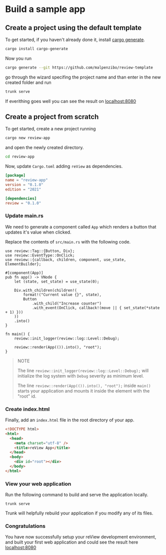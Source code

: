 # Build a sample app

## Create a project using the default template

To get started, if you haven't already done it, install [cargo generate](https://github.com/cargo-generate/cargo-generate).
```bash
cargo install cargo-generate
```

Now you run 

```bash
cargo generate --git https://github.com/malpenzibo/review-template
```

go through the wizard specifing the project name and than enter in the new created folder and run

```bash
trunk serve
```

If everithing goes well you can see the result on [localhost:8080](http://localhost:8080) 

## Create a project from scratch

To get started, create a new project running 

```bash
cargo new review-app
```

and open the newly created directory.

```bash 
cd review-app
```

Now, update `Cargo.toml` adding `reView` as dependencies.

```toml
[package]
name = "review-app"
version = "0.1.0"
edition = "2021"

[dependencies]
review = "0.1.0"
```

### Update main.rs

We need to generate a component called `App` which renders a button that updates it's value when clicked. 

Replace the contents of `src/main.rs` with the following code.

```rust,noplayground
use review::Tag::{Button, Div};
use review::EventType::OnClick;
use review::{callback, children, component, use_state, ElementBuilder};

#[component(App)]
pub fn app() -> VNode {
    let (state, set_state) = use_state(0);

    Div.with_children(children!(
        format!("Current value {}", state),
        Button
            .with_child("Increase counter")
            .with_event(OnClick, callback!(move || { set_state(*state + 1) }))
    ))
    .into()
}

fn main() {
    review::init_logger(review::log::Level::Debug);

    review::render(App(()).into(), "root");
}
```

> NOTE
>
> The line `review::init_logger(review::log::Level::Debug);` will initialize the log system with `Debug` severity as minimum level.
> 
> The line `review::render(App(()).into(), "root");` inside `main()` starts your application and mounts it inside the element with the "root" id.
> 

### Create index.html

Finally, add an `index.html` file in the root directory of your app.

```html
<!DOCTYPE html>
<html>
  <head>
    <meta charset="utf-8" />
    <title>reView App</title>
  </head>
  <body>
    <div id="root"></div>
  </body>
</html>
```

### View your web application

Run the following command to build and serve the application locally.

`trunk serve`

Trunk will helpfully rebuild your application if you modify any of its files.

### Congratulations

You have now successfully setup your reView development environment, and built your first web application and could see the result here [localhost:8080](http://localhost:8080) 